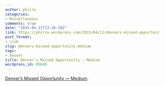 ```yaml
---
author: philrw
categories:
- Miscellaneous
comments: true
date: "2015-04-11T13:26:38Z"
link: https://philrw.wordpress.com/2015/04/11/denvers-missed-opportunity-medium/
post_format:
- Link
slug: denvers-missed-opportunity-medium
tags:
- Denver
title: Denver’s Missed Opportunity — Medium
wordpress_id: 85649
---
```


[Denver’s Missed Opportunity — Medium](https://medium.com/@nateragolia/denver-s-missed-opportunity-7298fcdfbb73).
